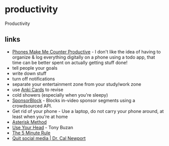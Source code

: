# productivity

Productivity

## links

- [Phones Make Me Counter Productive](https://polarhive.ml/blog/phones-make-me-counter-productive) - I don't like the idea of having to organize & log everything digitally on a phone using a todo app, that time can be better spent on actually getting stuff done!
- tell people your goals
- write down stuff
- turn off notifications
- separate your entertainment zone from your study/work zone
- use [Anki Cards](https://f-droid.org/packages/com.ichi2.anki/) to revise
- cold showers (especially when you're sleepy)
- [SponsorBlock](https://sponsor.ajay.app/) - Blocks in-video sponsor segments using a crowdsourced API.
- Get rid of your phone - Use a laptop, do not carry your phone around, at least when you're at home
- [Asterisk Method](http://www.geometry.org/tex/conc/mathlearn.html)
- [Use Your Head](https://en.wikipedia.org/wiki/Special:BookSources?isbn=9780563165521) - Tony Buzan
- [The 5 Minute Rule](https://redirect.invidious.io/watch?v=rRid6GCJtgc)
- [Quit social media | Dr. Cal Newport](https://redirect.invidious.io/watch?v=3E7hkPZ-HTk)
